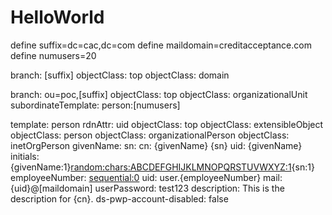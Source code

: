 # HelloWorld

define suffix=dc=cac,dc=com
define maildomain=creditacceptance.com
define numusers=20

branch: [suffix]
objectClass: top
objectClass: domain

branch: ou=poc,[suffix]
objectClass: top
objectClass: organizationalUnit
subordinateTemplate: person:[numusers]

template: person
rdnAttr: uid
objectClass: top
objectClass: extensibleObject
objectClass: person
objectClass: organizationalPerson
objectClass: inetOrgPerson
givenName: <first>
sn: <last>
cn: {givenName} {sn}
uid: {givenName}
initials: {givenName:1}<random:chars:ABCDEFGHIJKLMNOPQRSTUVWXYZ:1>{sn:1}
employeeNumber: <sequential:0>
uid: user.{employeeNumber}
mail: {uid}@[maildomain]
userPassword: test123
description: This is the description for {cn}.
ds-pwp-account-disabled: false
